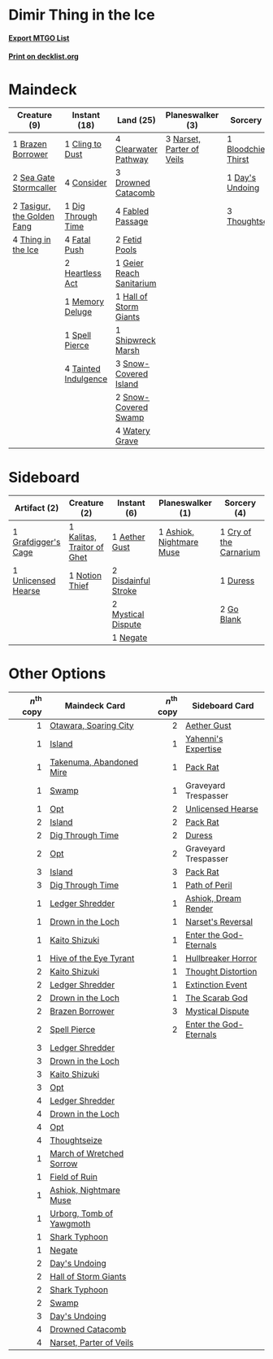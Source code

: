 # Dimir Thing in the Ice

#### [Export MTGO List](../collection/Dimir%20Thing%20in%20the%20Ice/Dimir%20Thing%20in%20the%20Ice.txt)
#### [Print on decklist.org](http://decklist.org/?deckmain=1%09Bloodchief's%20Thirst%0A1%09Brazen%20Borrower%0A4%09Clearwater%20Pathway%0A1%09Cling%20to%20Dust%0A4%09Consider%0A1%09Day's%20Undoing%0A1%09Dig%20Through%20Time%0A3%09Drowned%20Catacomb%0A4%09Fabled%20Passage%0A4%09Fatal%20Push%0A2%09Fetid%20Pools%0A1%09Geier%20Reach%20Sanitarium%0A1%09Hall%20of%20Storm%20Giants%0A2%09Heartless%20Act%0A1%09Memory%20Deluge%0A3%09Narset,%20Parter%20of%20Veils%0A2%09Sea%20Gate%20Stormcaller%0A1%09Shipwreck%20Marsh%0A3%09Snow-Covered%20Island%0A2%09Snow-Covered%20Swamp%0A1%09Spell%20Pierce%0A4%09Tainted%20Indulgence%0A2%09Tasigur,%20the%20Golden%20Fang%0A4%09Thing%20in%20the%20Ice%0A3%09Thoughtseize%0A4%09Watery%20Grave&deckside=1%09Aether%20Gust%0A1%09Ashiok,%20Nightmare%20Muse%0A1%09Cry%20of%20the%20Carnarium%0A2%09Disdainful%20Stroke%0A1%09Duress%0A2%09Go%20Blank%0A1%09Grafdigger's%20Cage%0A1%09Kalitas,%20Traitor%20of%20Ghet%0A2%09Mystical%20Dispute%0A1%09Negate%0A1%09Notion%20Thief%0A1%09Unlicensed%20Hearse)
# Maindeck

|                                            Creature (9)                                             |                                         Instant (18)                                          |                                             Land (25)                                             |                                          Planeswalker (3)                                          |                                          Sorcery (5)                                           |
|-----------------------------------------------------------------------------------------------------|-----------------------------------------------------------------------------------------------|---------------------------------------------------------------------------------------------------|----------------------------------------------------------------------------------------------------|------------------------------------------------------------------------------------------------|
|1 [Brazen Borrower](http://gatherer.wizards.com/Pages/Card/Details.aspx?multiverseid=473001)         |1 [Cling to Dust](http://gatherer.wizards.com/Pages/Card/Details.aspx?multiverseid=476338)     |4 [Clearwater Pathway](http://gatherer.wizards.com/Pages/Card/Details.aspx?multiverseid=491913)    |3 [Narset, Parter of Veils](http://gatherer.wizards.com/Pages/Card/Details.aspx?multiverseid=460988)|1 [Bloodchief's Thirst](http://gatherer.wizards.com/Pages/Card/Details.aspx?multiverseid=491729)|
|2 [Sea Gate Stormcaller](http://gatherer.wizards.com/Pages/Card/Details.aspx?multiverseid=495617)    |4 [Consider](http://gatherer.wizards.com/Pages/Card/Details.aspx?multiverseid=534803)          |3 [Drowned Catacomb](http://gatherer.wizards.com/Pages/Card/Details.aspx?multiverseid=430633)      |                                                                                                    |1 [Day's Undoing](http://gatherer.wizards.com/Pages/Card/Details.aspx?multiverseid=398652)      |
|2 [Tasigur, the Golden Fang](http://gatherer.wizards.com/Pages/Card/Details.aspx?multiverseid=391937)|1 [Dig Through Time](http://gatherer.wizards.com/Pages/Card/Details.aspx?multiverseid=386518)  |4 [Fabled Passage](http://gatherer.wizards.com/Pages/Card/Details.aspx?multiverseid=473206)        |                                                                                                    |3 [Thoughtseize](http://gatherer.wizards.com/Pages/Card/Details.aspx?multiverseid=438676)       |
|4 [Thing in the Ice](http://gatherer.wizards.com/Pages/Card/Details.aspx?multiverseid=409836)        |4 [Fatal Push](http://gatherer.wizards.com/Pages/Card/Details.aspx?multiverseid=423724)        |2 [Fetid Pools](http://gatherer.wizards.com/Pages/Card/Details.aspx?multiverseid=426945)           |                                                                                                    |                                                                                                |
|                                                                                                     |2 [Heartless Act](http://gatherer.wizards.com/Pages/Card/Details.aspx?multiverseid=479611)     |1 [Geier Reach Sanitarium](http://gatherer.wizards.com/Pages/Card/Details.aspx?multiverseid=414510)|                                                                                                    |                                                                                                |
|                                                                                                     |1 [Memory Deluge](http://gatherer.wizards.com/Pages/Card/Details.aspx?multiverseid=534825)     |1 [Hall of Storm Giants](http://gatherer.wizards.com/Pages/Card/Details.aspx?multiverseid=527544)  |                                                                                                    |                                                                                                |
|                                                                                                     |1 [Spell Pierce](http://gatherer.wizards.com/Pages/Card/Details.aspx?multiverseid=425876)      |1 [Shipwreck Marsh](http://gatherer.wizards.com/Pages/Card/Details.aspx?multiverseid=535066)       |                                                                                                    |                                                                                                |
|                                                                                                     |4 [Tainted Indulgence](http://gatherer.wizards.com/Pages/Card/Details.aspx?multiverseid=555428)|3 [Snow-Covered Island](http://gatherer.wizards.com/Pages/Card/Details.aspx?multiverseid=121130)   |                                                                                                    |                                                                                                |
|                                                                                                     |                                                                                               |2 [Snow-Covered Swamp](http://gatherer.wizards.com/Pages/Card/Details.aspx?multiverseid=121256)    |                                                                                                    |                                                                                                |
|                                                                                                     |                                                                                               |4 [Watery Grave](http://gatherer.wizards.com/Pages/Card/Details.aspx?multiverseid=405114)          |                                                                                                    |                                                                                                |


# Sideboard

|                                         Artifact (2)                                         |                                            Creature (2)                                             |                                         Instant (6)                                          |                                         Planeswalker (1)                                          |                                           Sorcery (4)                                           |
|----------------------------------------------------------------------------------------------|-----------------------------------------------------------------------------------------------------|----------------------------------------------------------------------------------------------|---------------------------------------------------------------------------------------------------|-------------------------------------------------------------------------------------------------|
|1 [Grafdigger's Cage](http://gatherer.wizards.com/Pages/Card/Details.aspx?multiverseid=278452)|1 [Kalitas, Traitor of Ghet](http://gatherer.wizards.com/Pages/Card/Details.aspx?multiverseid=407596)|1 [Aether Gust](http://gatherer.wizards.com/Pages/Card/Details.aspx?multiverseid=466796)      |1 [Ashiok, Nightmare Muse](http://gatherer.wizards.com/Pages/Card/Details.aspx?multiverseid=476459)|1 [Cry of the Carnarium](http://gatherer.wizards.com/Pages/Card/Details.aspx?multiverseid=457214)|
|1 [Unlicensed Hearse](http://gatherer.wizards.com/Pages/Card/Details.aspx?multiverseid=555447)|1 [Notion Thief](http://gatherer.wizards.com/Pages/Card/Details.aspx?multiverseid=442200)            |2 [Disdainful Stroke](http://gatherer.wizards.com/Pages/Card/Details.aspx?multiverseid=420705)|                                                                                                   |1 [Duress](http://gatherer.wizards.com/Pages/Card/Details.aspx?multiverseid=14557)               |
|                                                                                              |                                                                                                     |2 [Mystical Dispute](http://gatherer.wizards.com/Pages/Card/Details.aspx?multiverseid=473020) |                                                                                                   |2 [Go Blank](http://gatherer.wizards.com/Pages/Card/Details.aspx?multiverseid=513549)            |
|                                                                                              |                                                                                                     |1 [Negate](http://gatherer.wizards.com/Pages/Card/Details.aspx?multiverseid=423707)           |                                                                                                   |                                                                                                 |


# Other Options

|*n*<sup>th</sup> copy|                                           Maindeck Card                                           |*n*<sup>th</sup> copy|                                         Sideboard Card                                          |
|--------------------:|---------------------------------------------------------------------------------------------------|--------------------:|-------------------------------------------------------------------------------------------------|
|                    1|[Otawara, Soaring City](http://gatherer.wizards.com/Pages/Card/Details.aspx?multiverseid=548584)   |                    2|[Aether Gust](http://gatherer.wizards.com/Pages/Card/Details.aspx?multiverseid=466796)           |
|                    1|[Island](http://gatherer.wizards.com/Pages/Card/Details.aspx?multiverseid=439857)                  |                    1|[Yahenni's Expertise](http://gatherer.wizards.com/Pages/Card/Details.aspx?multiverseid=423742)   |
|                    1|[Takenuma, Abandoned Mire](http://gatherer.wizards.com/Pages/Card/Details.aspx?multiverseid=548591)|                    1|[Pack Rat](http://gatherer.wizards.com/Pages/Card/Details.aspx?multiverseid=253624)              |
|                    1|[Swamp](http://gatherer.wizards.com/Pages/Card/Details.aspx?multiverseid=439858)                   |                    1|Graveyard Trespasser                                                                             |
|                    1|[Opt](http://gatherer.wizards.com/Pages/Card/Details.aspx?multiverseid=442948)                     |                    2|[Unlicensed Hearse](http://gatherer.wizards.com/Pages/Card/Details.aspx?multiverseid=555447)     |
|                    2|[Island](http://gatherer.wizards.com/Pages/Card/Details.aspx?multiverseid=439857)                  |                    2|[Pack Rat](http://gatherer.wizards.com/Pages/Card/Details.aspx?multiverseid=253624)              |
|                    2|[Dig Through Time](http://gatherer.wizards.com/Pages/Card/Details.aspx?multiverseid=386518)        |                    2|[Duress](http://gatherer.wizards.com/Pages/Card/Details.aspx?multiverseid=14557)                 |
|                    2|[Opt](http://gatherer.wizards.com/Pages/Card/Details.aspx?multiverseid=442948)                     |                    2|Graveyard Trespasser                                                                             |
|                    3|[Island](http://gatherer.wizards.com/Pages/Card/Details.aspx?multiverseid=439857)                  |                    3|[Pack Rat](http://gatherer.wizards.com/Pages/Card/Details.aspx?multiverseid=253624)              |
|                    3|[Dig Through Time](http://gatherer.wizards.com/Pages/Card/Details.aspx?multiverseid=386518)        |                    1|[Path of Peril](http://gatherer.wizards.com/Pages/Card/Details.aspx?multiverseid=540974)         |
|                    1|[Ledger Shredder](http://gatherer.wizards.com/Pages/Card/Details.aspx?multiverseid=555247)         |                    1|[Ashiok, Dream Render](http://gatherer.wizards.com/Pages/Card/Details.aspx?multiverseid=461155)  |
|                    1|[Drown in the Loch](http://gatherer.wizards.com/Pages/Card/Details.aspx?multiverseid=473150)       |                    1|[Narset's Reversal](http://gatherer.wizards.com/Pages/Card/Details.aspx?multiverseid=460989)     |
|                    1|[Kaito Shizuki](http://gatherer.wizards.com/Pages/Card/Details.aspx?multiverseid=548538)           |                    1|[Enter the God-Eternals](http://gatherer.wizards.com/Pages/Card/Details.aspx?multiverseid=461123)|
|                    1|[Hive of the Eye Tyrant](http://gatherer.wizards.com/Pages/Card/Details.aspx?multiverseid=527545)  |                    1|[Hullbreaker Horror](http://gatherer.wizards.com/Pages/Card/Details.aspx?multiverseid=540902)    |
|                    2|[Kaito Shizuki](http://gatherer.wizards.com/Pages/Card/Details.aspx?multiverseid=548538)           |                    1|[Thought Distortion](http://gatherer.wizards.com/Pages/Card/Details.aspx?multiverseid=466871)    |
|                    2|[Ledger Shredder](http://gatherer.wizards.com/Pages/Card/Details.aspx?multiverseid=555247)         |                    1|[Extinction Event](http://gatherer.wizards.com/Pages/Card/Details.aspx?multiverseid=479608)      |
|                    2|[Drown in the Loch](http://gatherer.wizards.com/Pages/Card/Details.aspx?multiverseid=473150)       |                    1|[The Scarab God](http://gatherer.wizards.com/Pages/Card/Details.aspx?multiverseid=430834)        |
|                    2|[Brazen Borrower](http://gatherer.wizards.com/Pages/Card/Details.aspx?multiverseid=473001)         |                    3|[Mystical Dispute](http://gatherer.wizards.com/Pages/Card/Details.aspx?multiverseid=473020)      |
|                    2|[Spell Pierce](http://gatherer.wizards.com/Pages/Card/Details.aspx?multiverseid=425876)            |                    2|[Enter the God-Eternals](http://gatherer.wizards.com/Pages/Card/Details.aspx?multiverseid=461123)|
|                    3|[Ledger Shredder](http://gatherer.wizards.com/Pages/Card/Details.aspx?multiverseid=555247)         |                     |                                                                                                 |
|                    3|[Drown in the Loch](http://gatherer.wizards.com/Pages/Card/Details.aspx?multiverseid=473150)       |                     |                                                                                                 |
|                    3|[Kaito Shizuki](http://gatherer.wizards.com/Pages/Card/Details.aspx?multiverseid=548538)           |                     |                                                                                                 |
|                    3|[Opt](http://gatherer.wizards.com/Pages/Card/Details.aspx?multiverseid=442948)                     |                     |                                                                                                 |
|                    4|[Ledger Shredder](http://gatherer.wizards.com/Pages/Card/Details.aspx?multiverseid=555247)         |                     |                                                                                                 |
|                    4|[Drown in the Loch](http://gatherer.wizards.com/Pages/Card/Details.aspx?multiverseid=473150)       |                     |                                                                                                 |
|                    4|[Opt](http://gatherer.wizards.com/Pages/Card/Details.aspx?multiverseid=442948)                     |                     |                                                                                                 |
|                    4|[Thoughtseize](http://gatherer.wizards.com/Pages/Card/Details.aspx?multiverseid=438676)            |                     |                                                                                                 |
|                    1|[March of Wretched Sorrow](http://gatherer.wizards.com/Pages/Card/Details.aspx?multiverseid=548411)|                     |                                                                                                 |
|                    1|[Field of Ruin](http://gatherer.wizards.com/Pages/Card/Details.aspx?multiverseid=435415)           |                     |                                                                                                 |
|                    1|[Ashiok, Nightmare Muse](http://gatherer.wizards.com/Pages/Card/Details.aspx?multiverseid=476459)  |                     |                                                                                                 |
|                    1|[Urborg, Tomb of Yawgmoth](http://gatherer.wizards.com/Pages/Card/Details.aspx?multiverseid=383425)|                     |                                                                                                 |
|                    1|[Shark Typhoon](http://gatherer.wizards.com/Pages/Card/Details.aspx?multiverseid=479587)           |                     |                                                                                                 |
|                    1|[Negate](http://gatherer.wizards.com/Pages/Card/Details.aspx?multiverseid=423707)                  |                     |                                                                                                 |
|                    2|[Day's Undoing](http://gatherer.wizards.com/Pages/Card/Details.aspx?multiverseid=398652)           |                     |                                                                                                 |
|                    2|[Hall of Storm Giants](http://gatherer.wizards.com/Pages/Card/Details.aspx?multiverseid=527544)    |                     |                                                                                                 |
|                    2|[Shark Typhoon](http://gatherer.wizards.com/Pages/Card/Details.aspx?multiverseid=479587)           |                     |                                                                                                 |
|                    2|[Swamp](http://gatherer.wizards.com/Pages/Card/Details.aspx?multiverseid=439858)                   |                     |                                                                                                 |
|                    3|[Day's Undoing](http://gatherer.wizards.com/Pages/Card/Details.aspx?multiverseid=398652)           |                     |                                                                                                 |
|                    4|[Drowned Catacomb](http://gatherer.wizards.com/Pages/Card/Details.aspx?multiverseid=430633)        |                     |                                                                                                 |
|                    4|[Narset, Parter of Veils](http://gatherer.wizards.com/Pages/Card/Details.aspx?multiverseid=460988) |                     |                                                                                                 |

